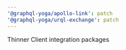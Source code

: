 ```yaml
---
'@graphql-yoga/apollo-link': patch
'@graphql-yoga/urql-exchange': patch
---
```


Thinner Client integration packages
